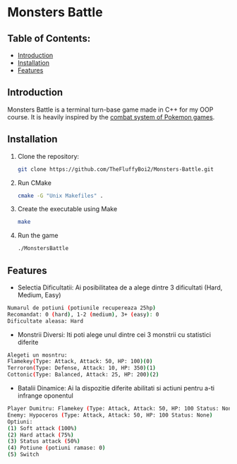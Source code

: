 # Monsters Battle


## Table of Contents:
- [Introduction](#introduction)
- [Installation](#installation)
- [Features](#features)


## Introduction
Monsters Battle is a terminal turn-base game made in C++ for my OOP course.
It is heavily inspired by the [combat system of Pokemon games](https://pokemon.fandom.com/wiki/Pok%C3%A9mon_battle).

## Installation
1. Clone the repository:
   ```bash
   git clone https://github.com/TheFluffyBoi2/Monsters-Battle.git
   ```
2. Run CMake
   ```bash
   cmake -G "Unix Makefiles" .
   ```
3. Create the executable using Make
   ```bash
   make
   ```
4. Run the game
   ```bash
   ./MonstersBattle
   ```
   

## Features
- Selectia Dificultatii: Ai posibilitatea de a alege dintre 3 dificultati (Hard, Medium, Easy)
```bash
Numarul de potiuni (potiunile recupereaza 25hp)
Recomandat: 0 (hard), 1-2 (medium), 3+ (easy): 0
Dificultate aleasa: Hard
```
- Monstrii Diversi: Iti poti alege unul dintre cei 3 monstrii cu statistici diferite
```bash
Alegeti un mosntru: 
Flamekey(Type: Attack, Attack: 50, HP: 100)(0)
Terroron(Type: Defense, Attack: 10, HP: 350)(1)
Cottonic(Type: Balanced, Attack: 25, HP: 200)(2)
```
- Batalii Dinamice: Ai la dispozitie diferite abilitati si actiuni pentru a-ti infrange oponentul
```bash
Player Dumitru: Flamekey (Type: Attack, Attack: 50, HP: 100 Status: None)
Enemy: Hypoceros (Type: Attack, Attack: 50, HP: 100 Status: None)
Optiuni: 
(1) Soft attack (100%)
(2) Hard attack (75%)
(3) Status attack (50%)
(4) Potiune (potiuni ramase: 0)
(5) Switch
```
